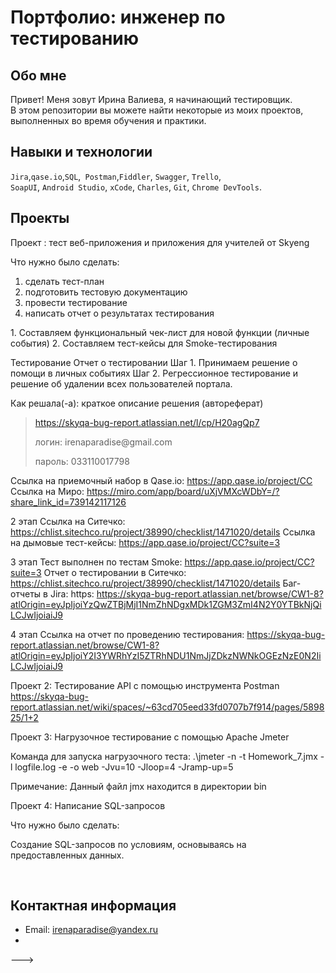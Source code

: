 # Портфолио: инженер по тестированию

## Обо мне 

Привет! Меня зовут Ирина Валиева, я начинающий тестировщик. <br>
В этом репозитории вы можете найти некоторые из моих проектов, выполненных во время обучения и практики.
<br>

## Навыки и технологии
``Jira``,``qase.io``,``SQL``,`` Postman``,``Fiddler``, ``Swagger``, ``Trello``, <br>
``SoapUI``, ``Android Studio``, ``xCode``, ``Charles``, ``Git``, ``Chrome DevTools``.




## Проекты

<p> Проект : тест веб-приложения и приложения для учителей от Skyeng</p>

<p>Что нужно было сделать:<p>
  
<ol>
  <li>сделать тест-план </li>
  <li>подготовить тестовую документацию</li>
  <li>провести тестирование</li>
  <li>написать отчет о результатах тестирования</li>
</ol>

<p><p>
1. Составляем функциональный чек-лист для новой функции (личные события)
  2. Составляем тест-кейсы для Smoke-тестирования

  Тестирование
  Отчет о тестировании
  Шаг 1. Принимаем решение о помощи в личных событиях
  Шаг 2. Регрессионное тестирование и решение об удалении всех пользователей портала.
  



Как решала(-а): краткое описание решения (автореферат)
> https://skyqa-bug-report.atlassian.net/l/cp/H20agQp7
> <p> логин: irenaparadise@gmail.com </p>
> <p> пароль: 033110017798 </p>

Ссылка на приемочный набор в Qase.io: https://app.qase.io/project/CC
Ссылка на Миро: https://miro.com/app/board/uXjVMXcWDbY=/?share_link_id=739142117126

2 этап
Ссылка на Ситечко: https://chlist.sitechco.ru/project/38990/checklist/1471020/details
Ссылка на дымовые тест-кейсы: https://app.qase.io/project/CC?suite=3

3 этап
Тест выполнен по тестам Smoke: https://app.qase.io/project/CC?suite=3
Отчет о тестировании в Ситечко: https://chlist.sitechco.ru/project/38990/checklist/1471020/details
Баг-отчеты в Jira: https: https://skyqa-bug-report.atlassian.net/browse/CW1-8?atlOrigin=eyJpIjoiYzQwZTBjMjI1NmZhNDgxMDk1ZGM3ZmI4N2Y0YTBkNjQiLCJwIjoiaiJ9

4 этап 
Ссылка на отчет по проведению тестирования: https://skyqa-bug-report.atlassian.net/browse/CW1-8?atlOrigin=eyJpIjoiY2I3YWRhYzI5ZTRhNDU1NmJjZDkzNWNkOGEzNzE0N2IiLCJwIjoiaiJ9

Проект 2: Тестирование API c помощью инструмента Postman
https://skyqa-bug-report.atlassian.net/wiki/spaces/~63cd705eed33fd0707b7f914/pages/589825/1+2

Проект 3: Нагрузочное тестирование с помощью Apache Jmeter

Команда для запуска нагрузочного теста: .\jmeter -n -t Homework_7.jmx -l logfile.log -e -o web -Jvu=10 -Jloop=4 -Jramp-up=5

Примечание: Данный файл jmx находится в директории bin

Проект 4: Написание SQL-запросов

Что нужно было сделать:

Создание SQL-запросов по условиям, основываясь на предоставленных данных.


<br> 

## Контактная информация
- Email: irenaparadise@yandex.ru
-
--->
